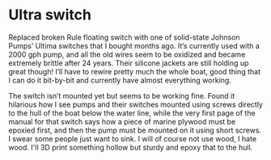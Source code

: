 # Ultra switch

Replaced broken Rule floating switch with one of solid-state Johnson Pumps’ Ultima switches that I bought months ago.  It’s currently used with a 2000 gph pump, and all the old wires seem to be oxidized and became extremely brittle after 24 years.  Their silicone jackets are still holding up great though!  I’ll have to rewire pretty much the whole boat, good thing that I can do it bit-by-bit and currently have almost everything working.

The switch isn’t mounted yet but seems to be working fine.  Found it hilarious how I see pumps and their switches mounted using screws directly to the hull of the boat below the water line, while the very first page of the manual for that switch says how a piece of marine plywood must be epoxied first, and then the pump must be mounted on it using short screws.  I swear some people just want to sink.  I will of course not use wood, I hate wood.  I'll 3D print something hollow but sturdy and epoxy that to the hull.
